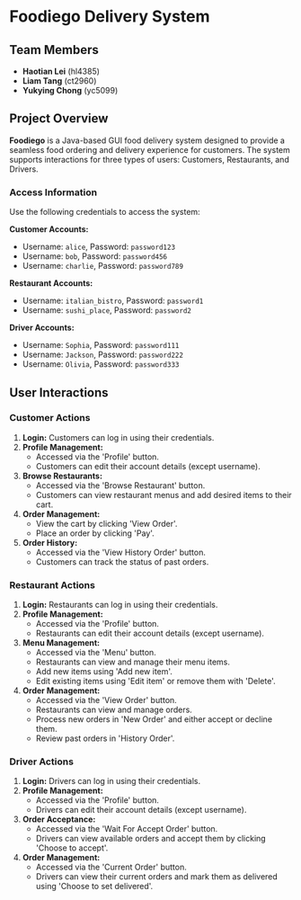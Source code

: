 # Foodiego Delivery System

## Team Members
- **Haotian Lei** (hl4385)
- **Liam Tang** (ct2960)
- **Yukying Chong** (yc5099)

## Project Overview
**Foodiego** is a Java-based GUI food delivery system designed to provide a seamless food ordering and delivery experience for customers. The system supports interactions for three types of users: Customers, Restaurants, and Drivers.

### Access Information
Use the following credentials to access the system:

**Customer Accounts:**
- Username: `alice`, Password: `password123`
- Username: `bob`, Password: `password456`
- Username: `charlie`, Password: `password789`

**Restaurant Accounts:**
- Username: `italian_bistro`, Password: `password1`
- Username: `sushi_place`, Password: `password2`

**Driver Accounts:**
- Username: `Sophia`, Password: `password111`
- Username: `Jackson`, Password: `password222`
- Username: `Olivia`, Password: `password333`

## User Interactions

### Customer Actions
1. **Login:** Customers can log in using their credentials.
2. **Profile Management:** 
   - Accessed via the 'Profile' button.
   - Customers can edit their account details (except username).
3. **Browse Restaurants:**
   - Accessed via the 'Browse Restaurant' button.
   - Customers can view restaurant menus and add desired items to their cart.
4. **Order Management:**
   - View the cart by clicking 'View Order'.
   - Place an order by clicking 'Pay'.
5. **Order History:**
   - Accessed via the 'View History Order' button.
   - Customers can track the status of past orders.

### Restaurant Actions
1. **Login:** Restaurants can log in using their credentials.
2. **Profile Management:**
   - Accessed via the 'Profile' button.
   - Restaurants can edit their account details (except username).
3. **Menu Management:**
   - Accessed via the 'Menu' button.
   - Restaurants can view and manage their menu items.
   - Add new items using 'Add new item'.
   - Edit existing items using 'Edit item' or remove them with 'Delete'.
4. **Order Management:**
   - Accessed via the 'View Order' button.
   - Restaurants can view and manage orders.
   - Process new orders in 'New Order' and either accept or decline them.
   - Review past orders in 'History Order'.

### Driver Actions
1. **Login:** Drivers can log in using their credentials.
2. **Profile Management:**
   - Accessed via the 'Profile' button.
   - Drivers can edit their account details (except username).
3. **Order Acceptance:**
   - Accessed via the 'Wait For Accept Order' button.
   - Drivers can view available orders and accept them by clicking 'Choose to accept'.
4. **Order Management:**
   - Accessed via the 'Current Order' button.
   - Drivers can view their current orders and mark them as delivered using 'Choose to set delivered'.
